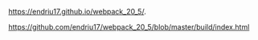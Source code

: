 https://endriu17.github.io/webpack_20_5/.

https://github.com/endriu17/webpack_20_5/blob/master/build/index.html
